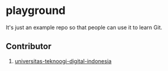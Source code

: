 # playground
It's just an example repo so that people can use it to learn Git.
## Contributor

1. [universitas-teknoogi-digital-indonesia](https://github.com/universitas-teknoogi-digital-indonesia)
